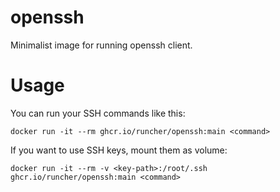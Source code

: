# openssh
Minimalist image for running openssh client.

# Usage
You can run your SSH commands like this:
```
docker run -it --rm ghcr.io/runcher/openssh:main <command>
```

If you want to use SSH keys, mount them as volume:
```
docker run -it --rm -v <key-path>:/root/.ssh ghcr.io/runcher/openssh:main <command>
```
